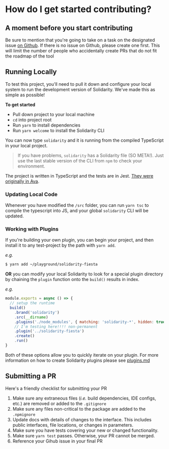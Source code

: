 # How do I get started contributing?

## A moment before you start contributing
Be sure to mention that you're going to take on a task on the designated issue [on Github](https://github.com/infinitered/solidarity/issues).  If there is no issue on Github, please create one first.  This will limit the number of people who accidentally create PRs that do not fit the roadmap of the tool

## Running Locally
To test this project, you'll need to pull it down and configure your local system to run the development version of Solidarity.  We've made this as simple as possible!

**To get started**
* Pull down project to your local machine
* `cd` into project root
* Run `yarn` to install dependencies
* Run `yarn welcome` to install the Solidarity CLI

You can now type `solidarity` and it is running from the compiled TypeScript in your local project.

> If you have problems, `solidarity` has a Solidarity file (SO META!).  Just use the last stable version of the CLI from `npm` to check your environment.

The project is written in TypeScript and the tests are in Jest.  [They were originally in Ava](https://shift.infinite.red/switching-from-ava-to-jest-for-typescript-a6dac7d1712f).

### Updating Local Code
Whenever you have modified the `/src` folder, you can run `yarn tsc` to compile the typescript into JS, and your global `solidarity` CLI will be updated.

### Working with Plugins
If you're building your own plugin, you can begin your project, and then install it to any test-project by the path with `yarn add`.

_e.g._
```sh
$ yarn add ~/playground/solidarity-fiesta
```

**OR** you can modify your local Solidarity to look for a special plugin directory by chaining the `plugin` function onto the `build()` results in index.

_e.g._
```js
module.exports = async () => {
  // setup the runtime
  build()
    .brand('solidarity')
    .src(__dirname)
    .plugins('./node_modules', { matching: 'solidarity-*', hidden: true })
    // I'm testing here!!!! non-permanent
    .plugin('../solidarity-fiesta')
    .create()
    .run()
}
```

Both of these options allow you to quickly iterate on your plugin.  For more information on how to create Solidarity plugins please see [plugins.md](plugins.md)

## Submitting a PR
Here's a friendly checklist for submitting your PR
1. Make sure any extraneous files (_i.e._ build dependencies, IDE configs, etc.) are removed or added to the `.gitignore`
1. Make sure any files non-critical to the package are added to the `.npmignore`
1. Update docs with details of changes to the interface.  This includes public interfaces, file locations, or changes in parameters.
1. Make sure you have tests covering your new or changed functionality.
1. Make sure `yarn test` passes.  Otherwise, your PR cannot be merged.
1. Reference your Gihub issue in your final PR
